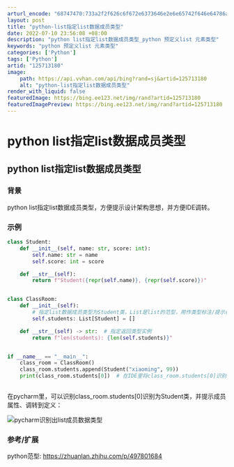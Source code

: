 ```yaml
---
arturl_encode: "68747470:733a2f2f626c6f672e6373646e2e6e65742f646e64786a6a2f:61727469636c652f64657461696c732f313235373133313830"
layout: post
title: "python-list指定list数据成员类型"
date: 2022-07-10 23:56:08 +08:00
description: "python list指定list数据成员类型_python 预定义list 元素类型"
keywords: "python 预定义list 元素类型"
categories: ['Python']
tags: ['Python']
artid: "125713180"
image:
    path: https://api.vvhan.com/api/bing?rand=sj&artid=125713180
    alt: "python-list指定list数据成员类型"
render_with_liquid: false
featuredImage: https://bing.ee123.net/img/rand?artid=125713180
featuredImagePreview: https://bing.ee123.net/img/rand?artid=125713180
---
```


# python list指定list数据成员类型

## python list指定list数据成员类型

### 背景

python list指定list数据成员类型，方便提示设计架构思想，并方便IDE调转。

### 示例

```python
class Student:
    def __init__(self, name: str, score: int):
        self.name: str = name
        self.score: int = score

    def __str__(self):
        return f"Student({repr(self.name)}, {repr(self.score)})"


class ClassRoom:
    def __init__(self):
    	# 指定list数据成员类型为Student类，List是list的范型，用作类型标注/提示(type annotation)
        self.students: List[Student] = []

    def __str__(self) -> str:  # 指定返回类型实例
        return f"len(students): {len(self.students)}"


if __name__ == "__main__":
    class_room = ClassRoom()
    class_room.students.append(Student("xiaoming", 99))
    print(class_room.students[0])  # 在IDE里将class_room.students[0]识别为Student类



```

在pycharm里，可以识别class_room.students[0]识别为Student类，并提示成员属性、调转到定义：
  
![pycharm识别出list成员数据类型](https://i-blog.csdnimg.cn/blog_migrate/67936cffacb56365d33751104379704f.png)

### 参考/扩展

python范型: https://zhuanlan.zhihu.com/p/497801684